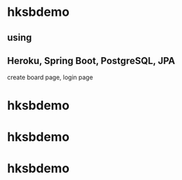 # hksbdemo
using 
---
Heroku, Spring Boot, PostgreSQL, JPA
---
create board page, login page
# hksbdemo
# hksbdemo
# hksbdemo
